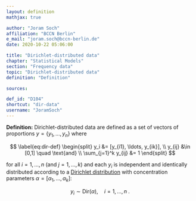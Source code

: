 ```yaml
---
layout: definition
mathjax: true

author: "Joram Soch"
affiliation: "BCCN Berlin"
e_mail: "joram.soch@bccn-berlin.de"
date: 2020-10-22 05:06:00

title: "Dirichlet-distributed data"
chapter: "Statistical Models"
section: "Frequency data"
topic: "Dirichlet-distributed data"
definition: "Definition"

sources:

def_id: "D104"
shortcut: "dir-data"
username: "JoramSoch"
---
```



**Definition:** Dirichlet-distributed data are defined as a set of vectors of proportions $y = \left\lbrace y_1, \ldots, y_n \right\rbrace$ where

$$ \label{eq:dir-def}
\begin{split}
y_i &= [y_{i1}, \ldots, y_{ik}], \\
y_{ij} &\in [0,1] \quad \text{and} \\
\sum_{j=1}^k y_{ij} &= 1
\end{split}
$$

for all $i = 1,\ldots,n$ (and $j = 1,\ldots,k$) and each $y_i$ is independent and identically distributed according to a [Dirichlet distribution](/D/dir) with concentration parameters $\alpha = [\alpha_1, \ldots, \alpha_k]$:

$$ \label{eq:dir-data}
y_i \sim \mathrm{Dir}(\alpha), \quad i = 1, \ldots, n \; .
$$